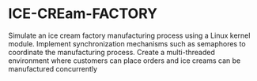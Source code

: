 # ICE-CREam-FACTORY
Simulate an ice cream factory manufacturing process using a Linux kernel module. Implement synchronization mechanisms such as semaphores to coordinate the manufacturing process. Create a multi-threaded environment where customers can place orders and ice creams can be manufactured concurrently
